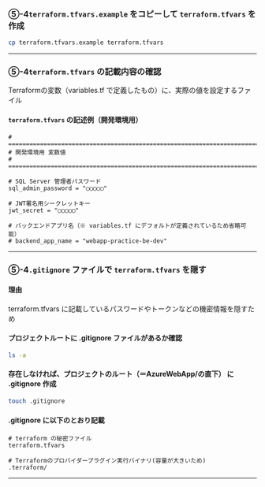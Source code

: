 ### ⑤-4`terraform.tfvars.example` をコピーして `terraform.tfvars` を作成

```bash
cp terraform.tfvars.example terraform.tfvars
```

---

### ⑤-4`terraform.tfvars` の記載内容の確認

Terraformの変数（variables.tf で定義したもの）に、実際の値を設定するファイル

#### `terraform.tfvars` の記述例（開発環境用）

```hcl
# ==============================================================================
# 開発環境用 変数値
# ==============================================================================

# SQL Server 管理者パスワード
sql_admin_password = "◯◯◯◯◯"

# JWT署名用シークレットキー
jwt_secret = "◯◯◯◯◯"

# バックエンドアプリ名（※ variables.tf にデフォルトが定義されているため省略可能）
# backend_app_name = "webapp-practice-be-dev"
```

---

### ⑤-4`.gitignore` ファイルで `terraform.tfvars` を隠す

#### 理由

terraform.tfvars に記載しているパスワードやトークンなどの機密情報を隠すため

#### プロジェクトルートに .gitignore ファイルがあるか確認

```bash
ls -a
```

#### 存在しなければ、プロジェクトのルート（＝AzureWebApp/の直下） に .gitignore 作成

```bash
touch .gitignore
```

#### .gitignore に以下のとおり記載

```hcl
# terraform の秘密ファイル
terraform.tfvars

# Terraformのプロバイダープラグイン実行バイナリ(容量が大きいため)
.terraform/
```

---
